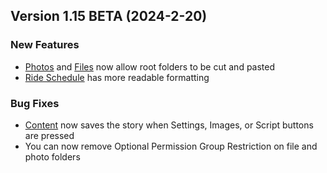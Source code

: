  ## Version 1.15 BETA (2024-2-20)
 ### New Features
 - [Photos](/Photo/browse) and [Files](/File/browse) now allow root folders to be cut and pasted
 - [Ride Schedule](Rides/schedule) has more readable formatting

 ### Bug Fixes
 - [Content](/Content/recent) now saves the story when Settings, Images, or Script buttons are pressed
 - You can now remove Optional Permission Group Restriction on file and photo folders
